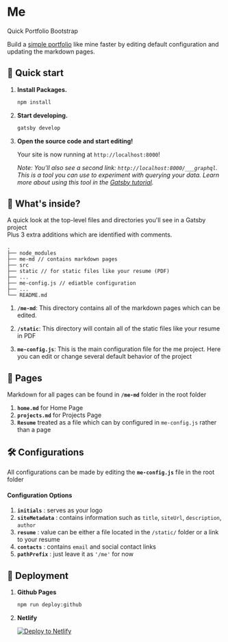 # Me

Quick Portfolio Bootstrap

Build a <a target="_blank" href="https://tunjioye.github.io/me">simple portfolio</a> like mine faster by editing default configuration and updating the markdown pages.

## 🚀 Quick start

1.  **Install Packages.**

    ```sh
    npm install
    ```

2.  **Start developing.**

    ```sh
    gatsby develop
    ```

3.  **Open the source code and start editing!**

    Your site is now running at `http://localhost:8000`!

    _Note: You'll also see a second link: _`http://localhost:8000/___graphql`_. This is a tool you can use to experiment with querying your data. Learn more about using this tool in the [Gatsby tutorial](https://www.gatsbyjs.org/tutorial/part-five/#introducing-graphiql)._

## 🧐 What's inside?

A quick look at the top-level files and directories you'll see in a Gatsby project<br />Plus 3 extra additions which are identified with comments.

    .
    ├── node_modules
    ├── me-md // contains markdown pages
    ├── src
    ├── static // for static files like your resume (PDF)
    ├── ...
    ├── me-config.js // ediatble configuration
    ├── ...
    └── README.md

1.  **`/me-md`**: This directory contains all of the markdown pages which can be edited.

2.  **`/static`**: This directory will contain all of the static files like your resume in PDF

3.  **`me-config.js`**: This is the main configuration file for the me project. Here you can edit or change several default behavior of the project

## 📄 Pages

Markdown for all pages can be found in **`/me-md`** folder in the root folder

1.  **`home.md`** for Home Page
2.  **`projects.md`** for Projects Page
3.  **`Resume`** treated as a file which can by configured in `me-config.js` rather than a page

## 🛠 Configurations

All configurations can be made by editing the **`me-config.js`** file in the root folder

#### Configuration Options

1. **`initials`** : serves as your logo
2. **`siteMetadata`** : contains information such as `title`, `siteUrl`, `description`, `author`
3.  **`resume`** : value can be either a file located in the `/static/` folder or a link to your resume
4.  **`contacts`** : contains `email` and social contact links
5.  **`pathPrefix`** : just leave it as `'/me'` for now

## 💫 Deployment

1. **Github Pages**

    ```sh
    npm run deploy:github
    ````

2. **Netlify**

   [![Deploy to Netlify](https://www.netlify.com/img/deploy/button.svg)](https://app.netlify.com/start/deploy?repository=https://github.com/gatsbyjs/gatsby-starter-default)
